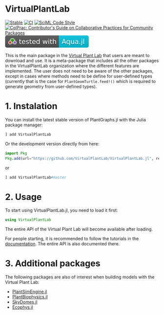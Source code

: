 # VirtualPlantLab

[![Stable](https://img.shields.io/badge/docs-stable-blue.svg)](http://virtualplantlab.com/)
[![CI](https://github.com/VirtualPlantLab/VirtualPlantLab.jl/actions/workflows/CI.yml/badge.svg)](https://github.com/VirtualPlantLab/VirtualPlantLab.jl/actions/workflows/CI.yml)
[![SciML Code Style](https://img.shields.io/static/v1?label=code%20style&message=SciML&color=9558b2&labelColor=389826)](https://github.com/SciML/SciMLStyle)
[![ColPrac: Contributor's Guide on Collaborative Practices for Community Packages](https://img.shields.io/badge/ColPrac-Contributor's%20Guide-blueviolet)](https://github.com/SciML/ColPrac)
[![Aqua QA](https://raw.githubusercontent.com/JuliaTesting/Aqua.jl/master/badge.svg)](https://github.com/JuliaTesting/Aqua.jl)

This is the main package in the [Virtual Plant Lab](http://virtualplantlab.com/) that users
are meant to download and use. It is a meta-package that includes all the other packages
in the VirtualPlantLab organization where the different features are implemented. The user
does not need to be aware of the other packages, except in cases where methods need to be
define for user-defined types (currently that is the case for `PlantGeomTurtle.feed!()`
which is required to generate geometry from user-defined types).

# 1. Instalation

You can install the latest stable version of PlantGraphs.jl with the Julia package manager:

```julia
] add VirtualPlantLab
```

Or the development version directly from here:

```julia
import Pkg
Pkg.add(url="https://github.com/VirtualPlantLab/VirtualPlantLab.jl", rev = "master")
```
or

```julia
] add VirtualPlantLab#master
```

# 2. Usage

To start using VirtualPlantLab.jl, you need to load it first:

```julia
using VirtualPlantLab
```

The entire API of the Virtual Plant Lab will become available after loading.

For people starting, it is recommended to follow the tutorials in the
[documentation](http://virtualplantlab.com/). The entire API is also documented there.

# 3. Additional packages

The following packages are also of interest when building models with the Virtual Plant Lab:

- [PlantSimEngine.jl](https://github.com/VirtualPlantLab/PlantSimEngine.jl)
- [PlantBiophysics.jl](https://github.com/VEZY/PlantBiophysics.jl.git)
- [SkyDomes.jl](https://github.com/VirtualPlantLab/SkyDomes.jl)
- [Ecophys.jl](https://github.com/VirtualPlantLab/Ecophys.jl.git)
